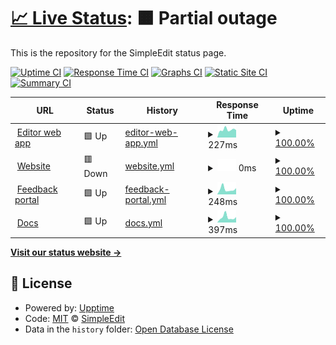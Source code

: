# [📈 Live Status](https://SimpleEdit.github.io/status): <!--live status--> **🟧 Partial outage**

This is the repository for the SimpleEdit status page.

[![Uptime CI](https://github.com/SimpleEdit/status/workflows/Uptime%20CI/badge.svg)](https://github.com/upptime/upptime/actions?query=workflow%3A%22Uptime+CI%22)
[![Response Time CI](https://github.com/SimpleEdit/status/workflows/Response%20Time%20CI/badge.svg)](https://github.com/upptime/upptime/actions?query=workflow%3A%22Response+Time+CI%22)
[![Graphs CI](https://github.com/SimpleEdit/status/workflows/Graphs%20CI/badge.svg)](https://github.com/upptime/upptime/actions?query=workflow%3A%22Graphs+CI%22)
[![Static Site CI](https://github.com/SimpleEdit/status/workflows/Static%20Site%20CI/badge.svg)](https://github.com/upptime/upptime/actions?query=workflow%3A%22Static+Site+CI%22)
[![Summary CI](https://github.com/SimpleEdit/status/workflows/Summary%20CI/badge.svg)](https://github.com/upptime/upptime/actions?query=workflow%3A%22Summary+CI%22)

<!--start: status pages-->
<!-- This summary is generated by Upptime (https://github.com/upptime/upptime) -->
<!-- Do not edit this manually, your changes will be overwritten -->
<!-- prettier-ignore -->
| URL | Status | History | Response Time | Uptime |
| --- | ------ | ------- | ------------- | ------ |
| <img alt="" src="https://favicons.githubusercontent.com/editor.simpleedit.repl.co" height="13"> [Editor web app](https://editor.simpleedit.repl.co) | 🟩 Up | [editor-web-app.yml](https://github.com/SimpleEdit/status/commits/HEAD/history/editor-web-app.yml) | <details><summary><img alt="Response time graph" src="./graphs/editor-web-app/response-time-week.png" height="20"> 227ms</summary><br><a href="https://SimpleEdit.github.io/status/history/editor-web-app"><img alt="Response time 568" src="https://img.shields.io/endpoint?url=https%3A%2F%2Fraw.githubusercontent.com%2FSimpleEdit%2Fstatus%2FHEAD%2Fapi%2Feditor-web-app%2Fresponse-time.json"></a><br><a href="https://SimpleEdit.github.io/status/history/editor-web-app"><img alt="24-hour response time 279" src="https://img.shields.io/endpoint?url=https%3A%2F%2Fraw.githubusercontent.com%2FSimpleEdit%2Fstatus%2FHEAD%2Fapi%2Feditor-web-app%2Fresponse-time-day.json"></a><br><a href="https://SimpleEdit.github.io/status/history/editor-web-app"><img alt="7-day response time 227" src="https://img.shields.io/endpoint?url=https%3A%2F%2Fraw.githubusercontent.com%2FSimpleEdit%2Fstatus%2FHEAD%2Fapi%2Feditor-web-app%2Fresponse-time-week.json"></a><br><a href="https://SimpleEdit.github.io/status/history/editor-web-app"><img alt="30-day response time 954" src="https://img.shields.io/endpoint?url=https%3A%2F%2Fraw.githubusercontent.com%2FSimpleEdit%2Fstatus%2FHEAD%2Fapi%2Feditor-web-app%2Fresponse-time-month.json"></a><br><a href="https://SimpleEdit.github.io/status/history/editor-web-app"><img alt="1-year response time 568" src="https://img.shields.io/endpoint?url=https%3A%2F%2Fraw.githubusercontent.com%2FSimpleEdit%2Fstatus%2FHEAD%2Fapi%2Feditor-web-app%2Fresponse-time-year.json"></a></details> | <details><summary><a href="https://SimpleEdit.github.io/status/history/editor-web-app">100.00%</a></summary><a href="https://SimpleEdit.github.io/status/history/editor-web-app"><img alt="All-time uptime 99.99%" src="https://img.shields.io/endpoint?url=https%3A%2F%2Fraw.githubusercontent.com%2FSimpleEdit%2Fstatus%2FHEAD%2Fapi%2Feditor-web-app%2Fuptime.json"></a><br><a href="https://SimpleEdit.github.io/status/history/editor-web-app"><img alt="24-hour uptime 100.00%" src="https://img.shields.io/endpoint?url=https%3A%2F%2Fraw.githubusercontent.com%2FSimpleEdit%2Fstatus%2FHEAD%2Fapi%2Feditor-web-app%2Fuptime-day.json"></a><br><a href="https://SimpleEdit.github.io/status/history/editor-web-app"><img alt="7-day uptime 100.00%" src="https://img.shields.io/endpoint?url=https%3A%2F%2Fraw.githubusercontent.com%2FSimpleEdit%2Fstatus%2FHEAD%2Fapi%2Feditor-web-app%2Fuptime-week.json"></a><br><a href="https://SimpleEdit.github.io/status/history/editor-web-app"><img alt="30-day uptime 99.97%" src="https://img.shields.io/endpoint?url=https%3A%2F%2Fraw.githubusercontent.com%2FSimpleEdit%2Fstatus%2FHEAD%2Fapi%2Feditor-web-app%2Fuptime-month.json"></a><br><a href="https://SimpleEdit.github.io/status/history/editor-web-app"><img alt="1-year uptime 99.99%" src="https://img.shields.io/endpoint?url=https%3A%2F%2Fraw.githubusercontent.com%2FSimpleEdit%2Fstatus%2FHEAD%2Fapi%2Feditor-web-app%2Fuptime-year.json"></a></details>
| <img alt="" src="https://favicons.githubusercontent.com/simpleedit.tk" height="13"> [Website](https://simpleedit.tk) | 🟥 Down | [website.yml](https://github.com/SimpleEdit/status/commits/HEAD/history/website.yml) | <details><summary><img alt="Response time graph" src="./graphs/website/response-time-week.png" height="20"> 0ms</summary><br><a href="https://SimpleEdit.github.io/status/history/website"><img alt="Response time 212" src="https://img.shields.io/endpoint?url=https%3A%2F%2Fraw.githubusercontent.com%2FSimpleEdit%2Fstatus%2FHEAD%2Fapi%2Fwebsite%2Fresponse-time.json"></a><br><a href="https://SimpleEdit.github.io/status/history/website"><img alt="24-hour response time 0" src="https://img.shields.io/endpoint?url=https%3A%2F%2Fraw.githubusercontent.com%2FSimpleEdit%2Fstatus%2FHEAD%2Fapi%2Fwebsite%2Fresponse-time-day.json"></a><br><a href="https://SimpleEdit.github.io/status/history/website"><img alt="7-day response time 0" src="https://img.shields.io/endpoint?url=https%3A%2F%2Fraw.githubusercontent.com%2FSimpleEdit%2Fstatus%2FHEAD%2Fapi%2Fwebsite%2Fresponse-time-week.json"></a><br><a href="https://SimpleEdit.github.io/status/history/website"><img alt="30-day response time 249" src="https://img.shields.io/endpoint?url=https%3A%2F%2Fraw.githubusercontent.com%2FSimpleEdit%2Fstatus%2FHEAD%2Fapi%2Fwebsite%2Fresponse-time-month.json"></a><br><a href="https://SimpleEdit.github.io/status/history/website"><img alt="1-year response time 212" src="https://img.shields.io/endpoint?url=https%3A%2F%2Fraw.githubusercontent.com%2FSimpleEdit%2Fstatus%2FHEAD%2Fapi%2Fwebsite%2Fresponse-time-year.json"></a></details> | <details><summary><a href="https://SimpleEdit.github.io/status/history/website">100.00%</a></summary><a href="https://SimpleEdit.github.io/status/history/website"><img alt="All-time uptime 98.74%" src="https://img.shields.io/endpoint?url=https%3A%2F%2Fraw.githubusercontent.com%2FSimpleEdit%2Fstatus%2FHEAD%2Fapi%2Fwebsite%2Fuptime.json"></a><br><a href="https://SimpleEdit.github.io/status/history/website"><img alt="24-hour uptime 100.00%" src="https://img.shields.io/endpoint?url=https%3A%2F%2Fraw.githubusercontent.com%2FSimpleEdit%2Fstatus%2FHEAD%2Fapi%2Fwebsite%2Fuptime-day.json"></a><br><a href="https://SimpleEdit.github.io/status/history/website"><img alt="7-day uptime 100.00%" src="https://img.shields.io/endpoint?url=https%3A%2F%2Fraw.githubusercontent.com%2FSimpleEdit%2Fstatus%2FHEAD%2Fapi%2Fwebsite%2Fuptime-week.json"></a><br><a href="https://SimpleEdit.github.io/status/history/website"><img alt="30-day uptime 100.00%" src="https://img.shields.io/endpoint?url=https%3A%2F%2Fraw.githubusercontent.com%2FSimpleEdit%2Fstatus%2FHEAD%2Fapi%2Fwebsite%2Fuptime-month.json"></a><br><a href="https://SimpleEdit.github.io/status/history/website"><img alt="1-year uptime 98.74%" src="https://img.shields.io/endpoint?url=https%3A%2F%2Fraw.githubusercontent.com%2FSimpleEdit%2Fstatus%2FHEAD%2Fapi%2Fwebsite%2Fuptime-year.json"></a></details>
| <img alt="" src="https://favicons.githubusercontent.com/simpleedit.canny.io" height="13"> [Feedback portal](https://simpleedit.canny.io) | 🟩 Up | [feedback-portal.yml](https://github.com/SimpleEdit/status/commits/HEAD/history/feedback-portal.yml) | <details><summary><img alt="Response time graph" src="./graphs/feedback-portal/response-time-week.png" height="20"> 248ms</summary><br><a href="https://SimpleEdit.github.io/status/history/feedback-portal"><img alt="Response time 269" src="https://img.shields.io/endpoint?url=https%3A%2F%2Fraw.githubusercontent.com%2FSimpleEdit%2Fstatus%2FHEAD%2Fapi%2Ffeedback-portal%2Fresponse-time.json"></a><br><a href="https://SimpleEdit.github.io/status/history/feedback-portal"><img alt="24-hour response time 280" src="https://img.shields.io/endpoint?url=https%3A%2F%2Fraw.githubusercontent.com%2FSimpleEdit%2Fstatus%2FHEAD%2Fapi%2Ffeedback-portal%2Fresponse-time-day.json"></a><br><a href="https://SimpleEdit.github.io/status/history/feedback-portal"><img alt="7-day response time 248" src="https://img.shields.io/endpoint?url=https%3A%2F%2Fraw.githubusercontent.com%2FSimpleEdit%2Fstatus%2FHEAD%2Fapi%2Ffeedback-portal%2Fresponse-time-week.json"></a><br><a href="https://SimpleEdit.github.io/status/history/feedback-portal"><img alt="30-day response time 203" src="https://img.shields.io/endpoint?url=https%3A%2F%2Fraw.githubusercontent.com%2FSimpleEdit%2Fstatus%2FHEAD%2Fapi%2Ffeedback-portal%2Fresponse-time-month.json"></a><br><a href="https://SimpleEdit.github.io/status/history/feedback-portal"><img alt="1-year response time 269" src="https://img.shields.io/endpoint?url=https%3A%2F%2Fraw.githubusercontent.com%2FSimpleEdit%2Fstatus%2FHEAD%2Fapi%2Ffeedback-portal%2Fresponse-time-year.json"></a></details> | <details><summary><a href="https://SimpleEdit.github.io/status/history/feedback-portal">100.00%</a></summary><a href="https://SimpleEdit.github.io/status/history/feedback-portal"><img alt="All-time uptime 100.00%" src="https://img.shields.io/endpoint?url=https%3A%2F%2Fraw.githubusercontent.com%2FSimpleEdit%2Fstatus%2FHEAD%2Fapi%2Ffeedback-portal%2Fuptime.json"></a><br><a href="https://SimpleEdit.github.io/status/history/feedback-portal"><img alt="24-hour uptime 100.00%" src="https://img.shields.io/endpoint?url=https%3A%2F%2Fraw.githubusercontent.com%2FSimpleEdit%2Fstatus%2FHEAD%2Fapi%2Ffeedback-portal%2Fuptime-day.json"></a><br><a href="https://SimpleEdit.github.io/status/history/feedback-portal"><img alt="7-day uptime 100.00%" src="https://img.shields.io/endpoint?url=https%3A%2F%2Fraw.githubusercontent.com%2FSimpleEdit%2Fstatus%2FHEAD%2Fapi%2Ffeedback-portal%2Fuptime-week.json"></a><br><a href="https://SimpleEdit.github.io/status/history/feedback-portal"><img alt="30-day uptime 100.00%" src="https://img.shields.io/endpoint?url=https%3A%2F%2Fraw.githubusercontent.com%2FSimpleEdit%2Fstatus%2FHEAD%2Fapi%2Ffeedback-portal%2Fuptime-month.json"></a><br><a href="https://SimpleEdit.github.io/status/history/feedback-portal"><img alt="1-year uptime 100.00%" src="https://img.shields.io/endpoint?url=https%3A%2F%2Fraw.githubusercontent.com%2FSimpleEdit%2Fstatus%2FHEAD%2Fapi%2Ffeedback-portal%2Fuptime-year.json"></a></details>
| <img alt="" src="https://favicons.githubusercontent.com/simpleedit.gitbook.io" height="13"> [Docs](https://simpleedit.gitbook.io/docs) | 🟩 Up | [docs.yml](https://github.com/SimpleEdit/status/commits/HEAD/history/docs.yml) | <details><summary><img alt="Response time graph" src="./graphs/docs/response-time-week.png" height="20"> 397ms</summary><br><a href="https://SimpleEdit.github.io/status/history/docs"><img alt="Response time 600" src="https://img.shields.io/endpoint?url=https%3A%2F%2Fraw.githubusercontent.com%2FSimpleEdit%2Fstatus%2FHEAD%2Fapi%2Fdocs%2Fresponse-time.json"></a><br><a href="https://SimpleEdit.github.io/status/history/docs"><img alt="24-hour response time 234" src="https://img.shields.io/endpoint?url=https%3A%2F%2Fraw.githubusercontent.com%2FSimpleEdit%2Fstatus%2FHEAD%2Fapi%2Fdocs%2Fresponse-time-day.json"></a><br><a href="https://SimpleEdit.github.io/status/history/docs"><img alt="7-day response time 397" src="https://img.shields.io/endpoint?url=https%3A%2F%2Fraw.githubusercontent.com%2FSimpleEdit%2Fstatus%2FHEAD%2Fapi%2Fdocs%2Fresponse-time-week.json"></a><br><a href="https://SimpleEdit.github.io/status/history/docs"><img alt="30-day response time 360" src="https://img.shields.io/endpoint?url=https%3A%2F%2Fraw.githubusercontent.com%2FSimpleEdit%2Fstatus%2FHEAD%2Fapi%2Fdocs%2Fresponse-time-month.json"></a><br><a href="https://SimpleEdit.github.io/status/history/docs"><img alt="1-year response time 600" src="https://img.shields.io/endpoint?url=https%3A%2F%2Fraw.githubusercontent.com%2FSimpleEdit%2Fstatus%2FHEAD%2Fapi%2Fdocs%2Fresponse-time-year.json"></a></details> | <details><summary><a href="https://SimpleEdit.github.io/status/history/docs">100.00%</a></summary><a href="https://SimpleEdit.github.io/status/history/docs"><img alt="All-time uptime 100.00%" src="https://img.shields.io/endpoint?url=https%3A%2F%2Fraw.githubusercontent.com%2FSimpleEdit%2Fstatus%2FHEAD%2Fapi%2Fdocs%2Fuptime.json"></a><br><a href="https://SimpleEdit.github.io/status/history/docs"><img alt="24-hour uptime 100.00%" src="https://img.shields.io/endpoint?url=https%3A%2F%2Fraw.githubusercontent.com%2FSimpleEdit%2Fstatus%2FHEAD%2Fapi%2Fdocs%2Fuptime-day.json"></a><br><a href="https://SimpleEdit.github.io/status/history/docs"><img alt="7-day uptime 100.00%" src="https://img.shields.io/endpoint?url=https%3A%2F%2Fraw.githubusercontent.com%2FSimpleEdit%2Fstatus%2FHEAD%2Fapi%2Fdocs%2Fuptime-week.json"></a><br><a href="https://SimpleEdit.github.io/status/history/docs"><img alt="30-day uptime 100.00%" src="https://img.shields.io/endpoint?url=https%3A%2F%2Fraw.githubusercontent.com%2FSimpleEdit%2Fstatus%2FHEAD%2Fapi%2Fdocs%2Fuptime-month.json"></a><br><a href="https://SimpleEdit.github.io/status/history/docs"><img alt="1-year uptime 100.00%" src="https://img.shields.io/endpoint?url=https%3A%2F%2Fraw.githubusercontent.com%2FSimpleEdit%2Fstatus%2FHEAD%2Fapi%2Fdocs%2Fuptime-year.json"></a></details>

<!--end: status pages-->

[**Visit our status website →**](https://SimpleEdit.github.io/status)

## 📄 License

- Powered by: [Upptime](https://github.com/upptime/upptime)
- Code: [MIT](./LICENSE) © [SimpleEdit](https://simpleedit.github.io)
- Data in the `history` folder: [Open Database License](https://opendatacommons.org/licenses/odbl/1-0/)
